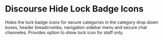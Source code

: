 # Discourse Hide Lock Badge Icons
Hides the lock badge icons for secure categories in the category drop down boxes, header breadcrumbs, navigation sidebar menu and secure chat channeles. Provides option to show lock icon for staff only.
